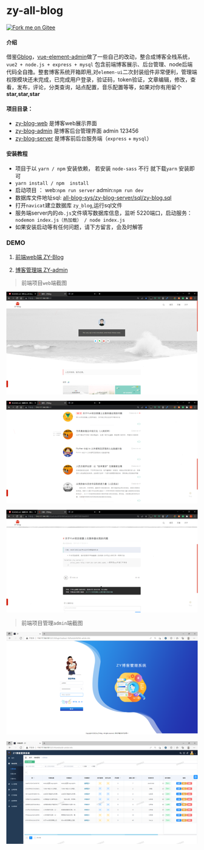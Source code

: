 # zy-all-blog

[![Fork me on Gitee](https://gitee.com/Z568_568/all-blog-sys/widgets/widget_2.svg)](https://gitee.com/Z568_568/all-blog-sys)

#### 介绍
借鉴[Gblog](https://gitee.com/fengziy/Gblog)，[vue-element-admin](https://gitee.com/fengziy/Gblog)做了一些自己的改动，整合成博客全栈系统，`vue2 + node.js + express + mysql` 包含前端博客展示、后台管理、node后端代码全自撸。整套博客系统开箱即用,对`elemen-ui`二次封装组件非常便利，管理端权限模块还未完成，已完成用户登录，验证码，token验证，文章编辑，修改，查看，发布，评论，分类查询，站点配置，音乐配置等等，如果对你有用留个 **star,star,star** 

#### 项目目录：

- [zy-blog-web](https://gitee.com/Z568_568/all-blog-sys/tree/master/zy-blog-web) 是博客web展示界面
- [zy-blog-admin](https://gitee.com/Z568_568/all-blog-sys/tree/master/zy-blog-admin) 是博客后台管理界面   admin 123456
- [zy-blog-server](https://gitee.com/Z568_568/all-blog-sys/tree/master/zy-blog-server) 是博客前后台服务端（`express` + `mysql`）

#### 安装教程

- 项目于以 `yarn / npm`  安装依赖， 若安装 `node-sass` 不行 就下载`yarn` 安装即可
- `yarn install / npm  install`
- 启动项目 ： web:`npm run server`  admin:`npm run dev`
- 数据库文件地址sql:  [all-blog-sys/zy-blog-server/sql/zy-blog.sql](https://gitee.com/Z568_568/all-blog-sys/blob/master/zy-blog-server/sql/zy-blog.sql)
- 打开`navicat`建立数据库 `zy_blog`,运行sql文件 
- 服务端server内的`db.js`文件填写数据库信息，监听 5220端口，启动服务：`nodemon index.js（热加载） / node index.js`
- 如果安装启动等有任何问题，请下方留言，会及时解答

### DEMO 
1.  [前端web端 ZY-Blog](http://zhouyi.run/#/)

2.  [博客管理端 ZY-admin](http://zhouyi.run:5221/#/login?redirect=%2F)

> 前端项目`web`端截图

![输入图片说明](DOC/img/%E9%A6%96%E9%A1%B5%20-%20ZYblog%20-%20Google%20Chrome%202022_2_20%2017_20_55.png)

![输入图片说明](DOC/img/%E9%A6%96%E9%A1%B5%20-%20ZYblog%20-%20Google%20Chrome%202022_2_20%2017_21_55.png)

![输入图片说明](DOC/img/%E9%A6%96%E9%A1%B5%20-%20ZYblog%20-%20Google%20Chrome%202022_2_20%2017_23_46.png)


> 前端项目管理`admin`端截图

![输入图片说明](DOC/img/ZY%20-%20%E7%94%A8%E6%88%B7%E9%85%8D%E7%BD%AE%201%20-%20Microsoft%E2%80%8B%20Edge%202022_2_20%2017_24_59.png)

![输入图片说明](DOC/img/ZY%20-%20%E7%94%A8%E6%88%B7%E9%85%8D%E7%BD%AE%201%20-%20Microsoft%E2%80%8B%20Edge%202022_2_20%2017_25_54.png)

